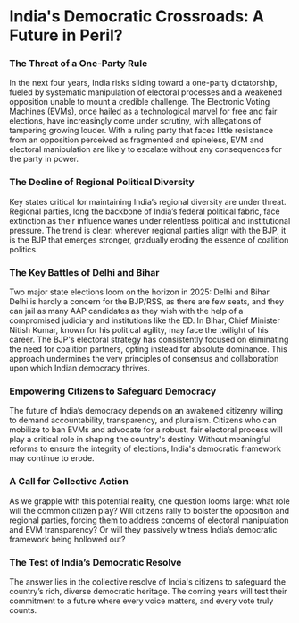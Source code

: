 # India's Democratic Crossroads: A Future in Peril?  

### **The Threat of a One-Party Rule**  
In the next four years, India risks sliding toward a one-party dictatorship, fueled by systematic manipulation of electoral processes and a weakened opposition unable to mount a credible challenge. The Electronic Voting Machines (EVMs), once hailed as a technological marvel for free and fair elections, have increasingly come under scrutiny, with allegations of tampering growing louder. With a ruling party that faces little resistance from an opposition perceived as fragmented and spineless, EVM and electoral manipulation are likely to escalate without any consequences for the party in power.

### **The Decline of Regional Political Diversity**  
Key states critical for maintaining India’s regional diversity are under threat. Regional parties, long the backbone of India’s federal political fabric, face extinction as their influence wanes under relentless political and institutional pressure. The trend is clear: wherever regional parties align with the BJP, it is the BJP that emerges stronger, gradually eroding the essence of coalition politics.  

### **The Key Battles of Delhi and Bihar**  
Two major state elections loom on the horizon in 2025: Delhi and Bihar. Delhi is hardly a concern for the BJP/RSS, as there are few seats, and they can jail as many AAP candidates as they wish with the help of a compromised judiciary and institutions like the ED. In Bihar, Chief Minister Nitish Kumar, known for his political agility, may face the twilight of his career. The BJP's electoral strategy has consistently focused on eliminating the need for coalition partners, opting instead for absolute dominance. This approach undermines the very principles of consensus and collaboration upon which Indian democracy thrives.  

### **Empowering Citizens to Safeguard Democracy**  
The future of India’s democracy depends on an awakened citizenry willing to demand accountability, transparency, and pluralism. Citizens who can mobilize to ban EVMs and advocate for a robust, fair electoral process will play a critical role in shaping the country's destiny. Without meaningful reforms to ensure the integrity of elections, India's democratic framework may continue to erode.  

### **A Call for Collective Action**  
As we grapple with this potential reality, one question looms large: what role will the common citizen play? Will citizens rally to bolster the opposition and regional parties, forcing them to address concerns of electoral manipulation and EVM transparency? Or will they passively witness India’s democratic framework being hollowed out?  

### **The Test of India’s Democratic Resolve**  
The answer lies in the collective resolve of India's citizens to safeguard the country’s rich, diverse democratic heritage. The coming years will test their commitment to a future where every voice matters, and every vote truly counts.
